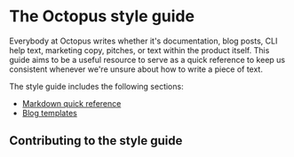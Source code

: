 # The Octopus style guide

Everybody at Octopus writes whether it's documentation, blog posts, CLI help text, marketing copy, pitches, or text within the product itself. This guide aims to be a useful resource to serve as a quick reference to keep us consistent whenever we're unsure about how to write a piece of text.

The style guide includes the following sections:

- [Markdown quick reference](markdown-quick-reference)
- [Blog templates](blog-templates/readme.md)


## Contributing to the style guide